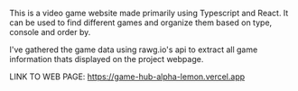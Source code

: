 This is a video game website made primarily using Typescript and React. It can be used to find different games and organize them based on type, console and order by.

I've gathered the game data using rawg.io's api to extract all game information thats displayed on the project webpage.

LINK TO WEB PAGE: https://game-hub-alpha-lemon.vercel.app
